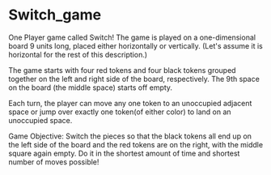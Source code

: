 Switch_game
===========

One Player game called Switch!
The game is played on a one-dimensional board 9 units long, placed either horizontally or vertically. 
(Let's assume it is horizontal for the rest of this description.)

The game starts with four red tokens and four black tokens grouped together on the left 
and right side of the board, respectively. 
The 9th space on the board (the middle space) starts off empty.

Each turn, the player can move any one token to an unoccupied adjacent space or jump over 
exactly one token(of either color) to land on an unoccupied space.

Game Objective: 
Switch the pieces so that the black tokens all end up on the left side of the board 
and the red tokens are on the right, with the middle square again empty.
Do it in the shortest amount of time and shortest number of moves possible!

